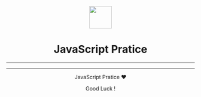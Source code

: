 <div align="center">
  <img height="60" src="https://img.icons8.com/color/344/javascript.png">
  <h1>JavaScript Pratice</h1>

---
---

<span> JavaScript Pratice :heart:</span>

Good Luck ! <br />
</div>
